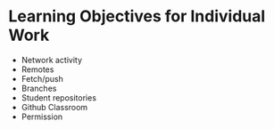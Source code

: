 # Learning Objectives for Individual Work

* Network activity
* Remotes
* Fetch/push
* Branches
* Student repositories
* Github Classroom
* Permission
